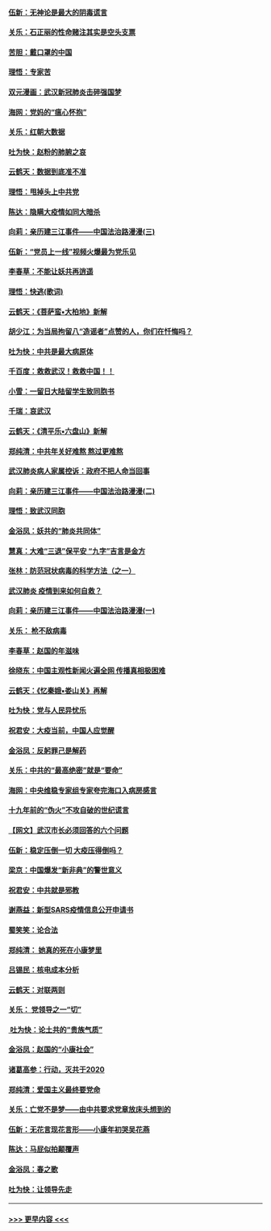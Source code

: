 #### [伍新：无神论是最大的阴毒谎言](../pages/nsc993/n11846129.md?t=02060102) 
#### [关乐：石正丽的性命赌注其实是空头支票](../pages/nsc993/n11846109.md?t=02060102) 
#### [苦胆：戴口罩的中国](../pages/nsc993/n11845576.md?t=02060102) 
#### [理悟：专家苦](../pages/nsc993/n11845564.md?t=02060102) 
#### [双元漫画：武汉新冠肺炎击碎强国梦](../pages/nsc993/n11843320.md?t=02060102) 
#### [海网：党妈的“瘟心怀抱”](../pages/nsc993/n11840740.md?t=02060102) 
#### [关乐：红朝大数据](../pages/nsc993/n11840675.md?t=02060102) 
#### [吐为快：赵粉的肺腑之哀](../pages/nsc993/n11840618.md?t=02060102) 
#### [云鹤天：数据到底准不准](../pages/nsc993/n11840325.md?t=02060102) 
#### [理悟：甩掉头上中共党](../pages/nsc993/n11838826.md?t=02060102) 
#### [陈达：隐瞒大疫情如同大暗杀](../pages/nsc993/n11838771.md?t=02060102) 
#### [向莉：亲历建三江事件——中国法治路漫漫(三)](../pages/nsc993/n11831825.md?t=02060102) 
#### [伍新：“党员上一线”视频火爆最为党乐见](../pages/nsc993/n11838200.md?t=02060102) 
#### [李春草：不能让妖共再逍遥](../pages/nsc993/n11838102.md?t=02060102) 
#### [理悟：快逃(歌词)](../pages/nsc993/n11838083.md?t=02060102) 
#### [云鹤天：《菩萨蛮▪大柏地》新解](../pages/nsc993/n11838059.md?t=02060102) 
#### [胡少江：为当局拘留八“造谣者”点赞的人，你们在忏悔吗？](../pages/nsc993/n11836801.md?t=02060102) 
#### [吐为快：中共是最大病原体](../pages/nsc993/n11836748.md?t=02060102) 
#### [千百度：救救武汉！救救中国！！](../pages/nsc993/n11836145.md?t=02060102) 
#### [小雪：一留日大陆留学生致同胞书](../pages/nsc993/n11834624.md?t=02060102) 
#### [千瑞：哀武汉](../pages/nsc993/n11833647.md?t=02060102) 
#### [云鹤天：《清平乐▪六盘山》新解](../pages/nsc993/n11833611.md?t=02060102) 
#### [郑纯清：中共年关好难熬 熬过更难熬](../pages/nsc993/n11833489.md?t=02060102) 
#### [武汉肺炎病人家属控诉：政府不把人命当回事](../pages/nsc993/n11833205.md?t=02060102) 
#### [向莉：亲历建三江事件——中国法治路漫漫(二)](../pages/nsc993/n11829102.md?t=02060102) 
#### [理悟：致武汉同胞](../pages/nsc993/n11831522.md?t=02060102) 
#### [金浴凤：妖共的“肺炎共同体”](../pages/nsc993/n11829448.md?t=02060102) 
#### [慧真：大难“三退”保平安 “九字”吉言是金方](../pages/nsc993/n11829501.md?t=02060102) 
#### [张林：防范冠状病毒的科学方法（之一）](../pages/nsc993/n11828618.md?t=02060102) 
#### [武汉肺炎 疫情到来如何自救？](../pages/nsc993/n11827632.md?t=02060102) 
#### [向莉：亲历建三江事件——中国法治路漫漫(一)](../pages/nsc993/n11827190.md?t=02060102) 
#### [关乐： 枪不敌病毒](../pages/nsc993/n11826746.md?t=02060102) 
#### [李春草：赵国的年滋味](../pages/nsc993/n11826321.md?t=02060102) 
#### [徐晓东：中国主观性新闻火遍全网 传播真相极困难](../pages/nsc993/n11826508.md?t=02060102) 
#### [云鹤天：《忆秦娥▪娄山关》再解](../pages/nsc993/n11824682.md?t=02060102) 
#### [吐为快：党与人民异忧乐](../pages/nsc993/n11824660.md?t=02060102) 
#### [祝君安：大疫当前，中国人应觉醒](../pages/nsc993/n11821946.md?t=02060102) 
#### [金浴凤：反躬罪己是解药](../pages/nsc993/n11820280.md?t=02060102) 
#### [关乐：中共的“最高绝密”就是“要命”](../pages/nsc993/n11816946.md?t=02060102) 
#### [海网：中央维稳专家组专家夸完海口入病房感言](../pages/nsc993/n11815138.md?t=02060102) 
#### [十九年前的“伪火”不攻自破的世纪谎言](../pages/nsc993/n11813238.md?t=02060102) 
#### [【网文】武汉市长必须回答的六个问题](../pages/nsc993/n11813848.md?t=02060102) 
#### [伍新：稳定压倒一切 大疫压得倒吗？](../pages/nsc993/n11812634.md?t=02060102) 
#### [梁京：中国爆发“新非典”的警世意义](../pages/nsc993/n11812554.md?t=02060102) 
#### [祝君安：中共就是邪教](../pages/nsc993/n11812431.md?t=02060102) 
#### [谢燕益：新型SARS疫情信息公开申请书](../pages/nsc993/n11808840.md?t=02060102) 
#### [蜀笑笑：论合法](../pages/nsc993/n11808064.md?t=02060102) 
#### [郑纯清： 她真的死在小康梦里](../pages/nsc993/n11806623.md?t=02060102) 
#### [吕锡民：核电成本分析](../pages/nsc993/n11806284.md?t=02060102) 
#### [云鹤天：对联两则](../pages/nsc993/n11805957.md?t=02060102) 
#### [关乐： 党领导之一“切”](../pages/nsc993/n11804505.md?t=02060102) 
#### [ 吐为快：论土共的“贵族气质”](../pages/nsc993/n11804490.md?t=02060102) 
#### [金浴凤：赵国的“小康社会”](../pages/nsc993/n11804452.md?t=02060102) 
#### [诸葛高参：行动，灭共于2020](../pages/nsc993/n11804120.md?t=02060102) 
#### [郑纯清：爱国主义最终要党命](../pages/nsc993/n11802197.md?t=02060102) 
#### [关乐：亡党不是梦——由中共要求党章放床头想到的](../pages/nsc993/n11802156.md?t=02060102) 
#### [伍新：无花言现花言形——小康年初哭吴花燕](../pages/nsc993/n11800044.md?t=02060102) 
#### [陈达：马屁似拍颠覆声](../pages/nsc993/n11800010.md?t=02060102) 
#### [金浴凤：春之歌](../pages/nsc993/n11797687.md?t=02060102) 
#### [吐为快：让领导先走](../pages/nsc993/n11797512.md?t=02060102) 

----
#### [ >>> 更早内容 <<< ](../indexes/nsc993-earlier.md)
